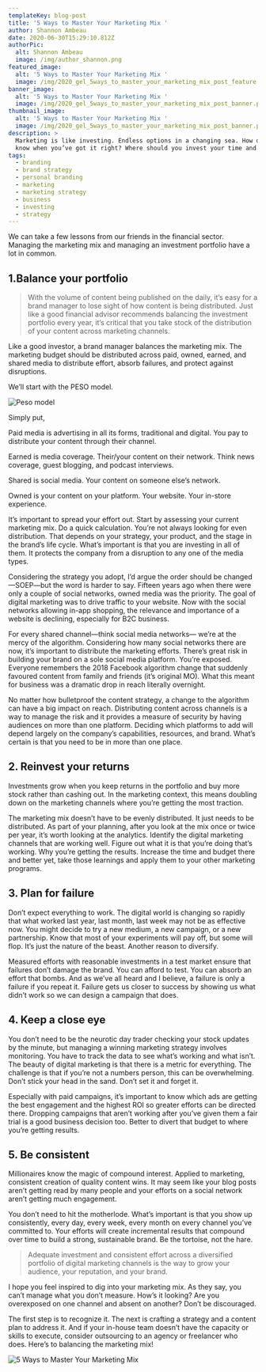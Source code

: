 ```yaml
---
templateKey: blog-post
title: '5 Ways to Master Your Marketing Mix '
author: Shannon Ambeau
date: 2020-06-30T15:29:10.812Z
authorPic:
  alt: Shannon Ambeau
  image: /img/author_shannon.png
featured_image:
  alt: '5 Ways to Master Your Marketing Mix '
  image: /img/2020_gel_5ways_to_master_your_marketing_mix_post_feature.png
banner_image:
  alt: '5 Ways to Master Your Marketing Mix '
  image: /img/2020_gel_5ways_to_master_your_marketing_mix_post_banner.png
thumbnail_image:
  alt: '5 Ways to Master Your Marketing Mix '
  image: /img/2020_gel_5ways_to_master_your_marketing_mix_post_banner.png
description: >
  Marketing is like investing. Endless options in a changing sea. How do you
  know when you’ve got it right? Where should you invest your time and money?
tags:
  - branding
  - brand strategy
  - personal branding
  - marketing
  - marketing strategy
  - business
  - investing
  - strategy
---
```

We can take a few lessons from our friends in the financial sector. Managing the marketing mix and managing an investment portfolio have a lot in common. 

## 1.Balance your portfolio

> With the volume of content being published on the daily, it’s easy for a brand manager to lose sight of how content is being distributed. Just like a good financial advisor recommends balancing the investment portfolio every year, it’s critical that you take stock of the distribution of your content across marketing channels. 

Like a good investor, a brand manager balances the marketing mix. The marketing budget should be distributed across paid, owned, earned, and shared media to distribute effort, absorb failures, and protect against disruptions. 

We’ll start with the PESO model. 

![Peso model](/img/2020_gel_5ways_to_master_your_marketing_mix_post_peso_model.png)

Simply put, 

Paid media is advertising in all its forms, traditional and digital. You pay to distribute your content through their channel.

Earned is media coverage. Their/your content on their network. Think news coverage, guest blogging, and podcast interviews.

Shared is social media. Your content on someone else’s network.

Owned is your content on your platform. Your website. Your in-store experience.

It’s important to spread your effort out. Start by assessing your current marketing mix. Do a quick calculation. You’re not always looking for even distribution. That depends on your strategy, your product, and the stage in the brand’s life cycle. What’s important is that you are investing in all of them. It protects the company from a disruption to any one of the media types. 

Considering the strategy you adopt, I’d argue the order should be changed—SOEP—but the word is harder to say. Fifteen years ago when there were only a couple of social networks, owned media was the priority. The goal of digital marketing was to drive traffic to your website. Now with the social networks allowing in-app shopping, the relevance and importance of a website is declining, especially for B2C business. 

For every shared channel—think social media networks— we’re at the mercy of the algorithm. Considering how many social networks there are now, it’s important to distribute the marketing efforts. There’s great risk in building your brand on a sole social media platform. You’re exposed.  Everyone remembers the 2018 Facebook algorithm change that suddenly favoured content from family and friends (it’s original MO). What this meant for business was a dramatic drop in reach literally overnight. 

No matter how bulletproof the content strategy, a change to the algorithm can have a big impact on reach. Distributing content across channels is a way to manage the risk and it provides a measure of security by having audiences on more than one platform. Deciding which platforms to add will depend largely on the company’s capabilities, resources, and brand. What’s certain is that you need to be in more than one place.

## 2. Reinvest your returns

Investments grow when you keep returns in the portfolio and buy more stock rather than cashing out. In the marketing context, this means doubling down on the marketing channels where you’re getting the most traction. 

The marketing mix doesn’t have to be evenly distributed. It just needs to be distributed. As part of your planning, after you look at the mix once or twice per year, it’s worth looking at the analytics. Identify the digital marketing channels that are working well. Figure out what it is that you’re doing that’s working. Why you’re getting the results. Increase the time and budget there and better yet, take those learnings and apply them to your other marketing programs.

## 3. Plan for failure

Don’t expect everything to work. The digital world is changing so rapidly that what worked last year, last month, last week may not be as effective now. You might decide to try a new medium, a new campaign, or a new partnership. Know that most of your experiments will pay off, but some will flop. It’s just the nature of the beast. Another reason to diversify. 

Measured efforts with reasonable investments in a test market ensure that failures don’t damage the brand. You can afford to test. You can absorb an effort that bombs. And as we’ve all heard and I believe, a failure is only a failure if you repeat it. Failure gets us closer to success by showing us what didn’t work so we can design a campaign that does. 

## 4. Keep a close eye

You don’t need to be the neurotic day trader checking your stock updates by the minute, but managing a winning marketing strategy involves monitoring. You have to track the data to see what’s working and what isn’t. The beauty of digital marketing is that there is a metric for everything. The challenge is that if you’re not a numbers person, this can be overwhelming. Don’t stick your head in the sand. Don’t set it and forget it. 

Especially with paid campaigns, it’s important to know which ads are getting the best engagement and the highest ROI so greater efforts can be directed there. Dropping campaigns that aren’t working after you’ve given them a fair trial is a good business decision too. Better to divert that budget to where you’re getting results. 

## 5. Be consistent

Millionaires know the magic of compound interest. Applied to marketing, consistent creation of quality content wins. It may seem like your blog posts aren’t getting read by many people and your efforts on a social network aren’t getting much engagement. 

You don’t need to hit the motherlode. What’s important is that you show up consistently, every day, every week, every month on every channel you’ve committed to. Your efforts will create incremental results that compound over time to build a strong, sustainable brand. Be the tortoise, not the hare. 

> Adequate investment and consistent effort across a diversified portfolio of digital marketing channels is the way to grow your audience, your reputation, and your brand. 

I hope you feel inspired to dig into your marketing mix. As they say, you can’t manage what you don’t measure. How’s it looking? Are you overexposed on one channel and absent on another? Don’t be discouraged. 

The first step is to recognize it. The next is crafting a strategy and a content plan to address it. And if your in-house team doesn’t have the capacity or skills to execute, consider outsourcing to an agency or freelancer who does. Here’s to balancing the marketing mix!

![5 Ways to Master Your Marketing Mix ](/img/2020_gel_5ways_to_master_your_marketing_mix_post-09.png)

